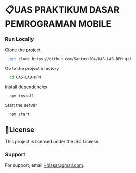 
# 📋UAS PRAKTIKUM DASAR PEMROGRAMAN MOBILE




### Run Locally

Clone the project

```bash
  git clone https://github.com/Santoss104/UAS-LAB-DPM.git
```

Go to the project directory

```bash
  cd UAS-LAB-DPM
```

Install dependencies

```bash
  npm install
```

Start the server

```bash
  npm start
```


## 📝License

This project is licensed under the ISC License.


### Support

For support, email ikhlasa@gmail.com.

